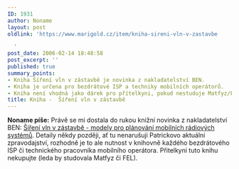 ```yaml
---
ID: 1931
author: Noname
layout: post
oldlink: 'https://www.marigold.cz/item/kniha-sireni-vln-v-zastavbe

  '
post_date: 2006-02-14 18:48:58
post_excerpt: ''
published: true
summary_points:
- Kniha Šíření vln v zástavbě je novinka z nakladatelství BEN.
- Kniha je určena pro bezdrátové ISP a techniky mobilních operátorů.
- Kniha není vhodná jako dárek pro přítelkyni, pokud nestuduje Matfyz/FEL.
title: Kniha -  Šíření vln v zástavbě
---
```


<p><strong>Noname píše:</strong> Právě se mi dostala do rukou knižní novinka z nakladatelství BEN: <a href="http://shop.ben.cz/121263">Šíření vln v zástavbě - modely pro plánování mobilních rádiových systémů</a>. Detaily někdy později, ať tu nenarušuji Patrickovo aktuální zpravodajství, rozhodně je to ale nutnost v knihovně každého bezdrátového ISP či technického pracovníka mobilního operátora. Přitelkyni tuto knihu nekupujte (leda by studovala Matfyz či FEL).</p>